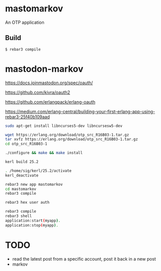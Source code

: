 mastomarkov
=====

An OTP application

Build
-----

    $ rebar3 compile





# mastodon-markov


https://docs.joinmastodon.org/spec/oauth/

https://github.com/kivra/oauth2

https://github.com/erlangpack/erlang-oauth

https://medium.com/erlang-central/building-your-first-erlang-app-using-rebar3-25f40b109aad

```bash
sudo apt-get install libncurses5-dev libncursesw5-dev

wget https://erlang.org/download/otp_src_R16B03-1.tar.gz
tar xvfz https://erlang.org/download/otp_src_R16B03-1.tar.gz
cd otp_src_R16B03-1

./configure && make && make install
```

```bash
kerl build 25.2

. /home/sig/kerl/25.2/activate
kerl_deactivate

rebar3 new app mastomarkov
cd mastomarkov
rebar3 compile

rebar3 hex user auth

rebar3 compile
rebar3 shell
application:start(myapp).
application:stop(myapp).
```

# TODO

- read the latest post from a specific account, post it back in a new post
- markov
